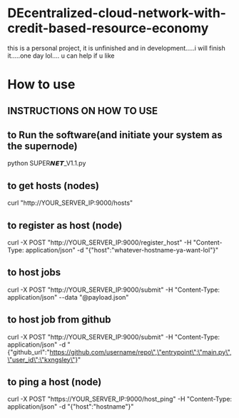 # DEcentralized-cloud-network-with-credit-based-resource-economy
this is a personal project, it is unfinished and in development.....i will finish it.....one day lol....
u can help if u like
# How to use
## INSTRUCTIONS ON HOW TO USE 
## to Run the software(and initiate your system as the supernode)
python SUPER𝙉𝙀𝙏_V1.1.py

## to get hosts (nodes)
curl "http://YOUR_SERVER_IP:9000/hosts"

## to register as host (node)
curl -X POST "http://YOUR_SERVER_IP:9000/register_host" -H "Content-Type: application/json" -d "{\"host\":\"whatever-hostname-ya-want-lol\"}"

## to host jobs
curl -X POST "http://YOUR_SERVER_IP:9000/submit" -H "Content-Type: application/json" --data "@payload.json"

## to host job from github
curl -X POST "http://YOUR_SERVER_IP:9000/submit" -H "Content-Type: application/json" -d "{\"github_url\":\"https://github.com/username/repo\",\"entrypoint\":\"main.py\",\"user_id\":\"kxngsley\"}"


## to ping a host (node)
curl -X POST "https://YOUR_SERVER_IP:9000/host_ping" -H "Content-Type: application/json" -d "{\"host\":\"hostname\"}"

